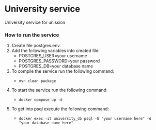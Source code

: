 # University service
University service for unission

### How to run the service
1. Create file postgres.env.
2. Add the following variables into created file:
    - POSTGRES_USER=your username
    - POSTGRES_PASSWORD=your password
    - POSTGRES_DB=your database name
3. To compile the service run the following command:
   - ```shell
     mvn clean package
     ```
4. To start the service run the following command:
    - ```shell
      docker compose up -d
      ```
5. To get into psql execute the following command:
    - ```shell
      docker exec -it university_db psql -U "your username here" -d "your database name here"
      ```
